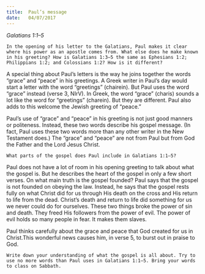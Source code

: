 ```yaml
---
title:  Paul’s message
date:   04/07/2017
---
```


_Galatians 1:1–5_

`In the opening of his letter to the Galatians, Paul makes it clear where his power as an apostle comes from. What else does he make known in his greeting? How is Galatians 1:3–5 the same as Ephesians 1:2; Philippians 1:2; and Colossians 1:2? How is it different?`

A special thing about Paul’s letters is the way he joins together the words “grace” and “peace” in his greetings. A Greek writer in Paul’s day would start a letter with the word “greetings” (chairein). But Paul uses the word “grace” instead (verse 3, NIrV). In Greek, the word “grace” (charis) sounds a lot like the word for “greetings” (charein). But they are different. Paul also adds to this welcome the Jewish greeting of “peace.”

Paul’s use of “grace” and “peace” in his greeting is not just good manners or politeness. Instead, these two words describe his gospel message. (In fact, Paul uses these two words more than any other writer in the New Testament does.) The “grace” and “peace” are not from Paul but from God the Father and the Lord Jesus Christ.

`What parts of the gospel does Paul include in Galatians 1:1–5?`

Paul does not have a lot of room in his opening greeting to talk about what the gospel is. But he describes the heart of the gospel in only a few short verses. On what main truth is the gospel founded? Paul says that the gospel is not founded on obeying the law. Instead, he says that the gospel rests fully on what Christ did for us through His death on the cross and His return to life from the dead. Christ’s death and return to life did something for us we never could do for ourselves. These two things broke the power of sin and death. They freed His followers from the power of evil. The power of evil holds so many people in fear. It makes them slaves.

Paul thinks carefully about the grace and peace that God created for us in Christ.This wonderful news causes him, in verse 5, to burst out in praise to God.

`Write down your understanding of what the gospel is all about. Try to use no more words than Paul uses in Galatians 1:1–5. Bring your words to class on Sabbath.`